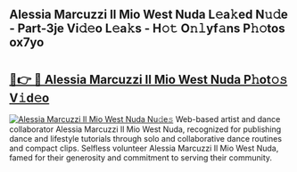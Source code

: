 ## Alessia Marcuzzi Il Mio West Nuda L𝚎a𝚔ed N𝚞𝚍e - Part-3je Vi𝚍𝚎o L𝚎a𝚔s - H𝚘𝚝 O𝚗𝚕yf𝚊ns P𝚑𝚘tos ox7yo

# <h2><a href="http://kfba3pw.oniu.top/?m=Alessia+Marcuzzi+Il+Mio+West+Nuda">🔗👉 🔴 Alessia Marcuzzi Il Mio West Nuda P𝚑ot𝚘𝚜 V𝚒d𝚎o</a></h2>

[![Alessia Marcuzzi Il Mio West Nuda Nu𝚍e𝚜](https://i.imgur.com/0qMVB7G.gif)](http://kfba3pw.oniu.top/?m=Alessia+Marcuzzi+Il+Mio+West+Nuda)
Web-based artist and dance collaborator Alessia Marcuzzi Il Mio West Nuda, recognized for publishing dance and lifestyle tutorials through solo and collaborative dance routines and compact clips. Selfless volunteer Alessia Marcuzzi Il Mio West Nuda, famed for their generosity and commitment to serving their community.  
